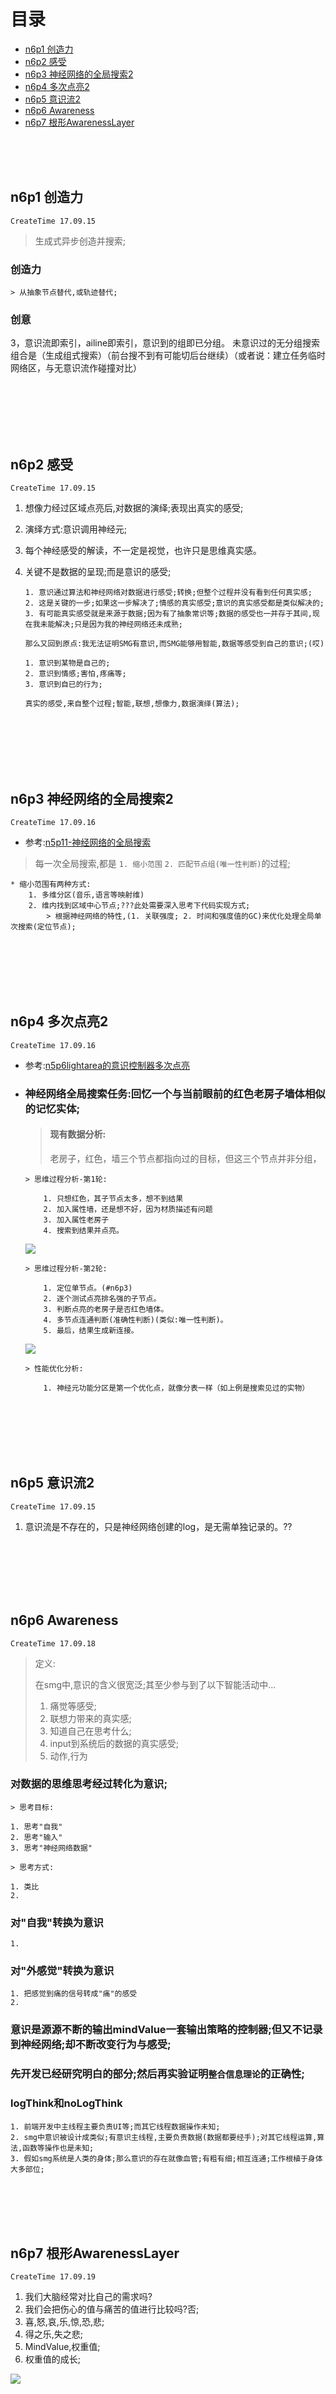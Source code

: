 # 目录

* [n6p1 创造力](#n6p1-创造力)
* [n6p2 感受](#n6p2-感受)
* [n6p3 神经网络的全局搜索2](#n6p3-神经网络的全局搜索2)
* [n6p4 多次点亮2](#n6p4-多次点亮2)
* [n6p5 意识流2](#n6p5-意识流2)
* [n6p6 Awareness](#n6p6-Awareness)
* [n6p7 根形AwarenessLayer](#n6p7-根形AwarenessLayer)


<br><br><br>


## n6p1 创造力
`CreateTime 17.09.15`

> 生成式异步创造并搜索;

### 创造力
	
	> 从抽象节点替代,或轨迹替代;

### 创意

3，意识流即索引，ailine即索引，意识到的组即已分组。
未意识过的无分组搜索组合是（生成组式搜索）（前台搜不到有可能切后台继续）（或者说：建立任务临时网络区，与无意识流作碰撞对比）




<br><br><br><br><br>




## n6p2 感受
`CreateTime 17.09.15`

1. 想像力经过区域点亮后,对数据的演绎;表现出真实的感受;
2. 演绎方式:意识调用神经元;
3. 每个神经感受的解读，不一定是视觉，也许只是思维真实感。

4. 关键不是数据的呈现;而是意识的感受;
	
	```
	1. 意识通过算法和神经网络对数据进行感受;转换;但整个过程并没有看到任何真实感;
	2. 这是关键的一步;如果这一步解决了;情感的真实感受;意识的真实感受都是类似解决的;
	3. 有可能真实感受就是来源于数据;因为有了抽象常识等;数据的感受也一并存于其间,现在我未能解决;只是因为我的神经网络还未成熟;
	
	那么又回到原点:我无法证明SMG有意识,而SMG能够用智能,数据等感受到自己的意识;(哎)
	```

	```
	1. 意识到某物是自己的;
	2. 意识到情感;害怕,疼痛等;
	3. 意识到自已的行为;

	真实的感受,来自整个过程;智能,联想,想像力,数据演绎(算法);
	```



<br><br><br><br><br>




## n6p3 神经网络的全局搜索2
`CreateTime 17.09.16`

* 参考:[n5p11-神经网络的全局搜索](Note5.md#n5p11-神经网络的全局搜索)

> 每一次全局搜索,都是 `1. 缩小范围` `2. 匹配节点组(唯一性判断)`的过程;

```	
* 缩小范围有两种方式:
	1. 多维分区(音乐,语言等映射维)
	2. 维内找到区域中心节点;???此处需要深入思考下代码实现方式;
		> 根据神经网络的特性,(1. 关联强度; 2. 时间和强度值的GC)来优化处理全局单次搜索(定位节点);
```



<br><br><br><br><br>



## n6p4 多次点亮2
`CreateTime 17.09.16`

* 参考:[n5p6lightarea的意识控制器多次点亮](Note5.md#n5p6lightarea的意识控制器多次点亮)

* ### 神经网络全局搜索任务:回忆一个与当前眼前的红色老房子墙体相似的记忆实体;

	> #### 现有数据分析:
	> 
	> 老房子，红色，墙三个节点都指向过的目标，但这三个节点并非分组，

	```
	> 思维过程分析-第1轮:
		
		1. 只想红色，其子节点太多，想不到结果
		2. 加入属性墙，还是想不好，因为材质描述有问题
		3. 加入属性老房子
		4. 搜索到结果并点亮。
	```
	
	![](img/4.jpg)
	
	
	
	
	
	
	
	
	
	
	
	
	
	
	
	
	
	```
	> 思维过程分析-第2轮:
	
		1. 定位单节点。(#n6p3)
		2. 逐个测试点亮排名强的子节点。
		3. 判断点亮的老房子是否红色墙体。
		4. 多节点连通判断(准确性判断)(类似:唯一性判断)。
		5. 最后，结果生成新连接。
	```
	
	![](img/5.png)
	
	
	
	
	
	
	
	
	
	
	
	
	
	
	
	
	
	
	
	
	
	
	```
	> 性能优化分析:
	
		1. 神经元功能分区是第一个优化点，就像分表一样（如上例是搜索见过的实物）
	
	```




<br><br><br><br><br>




## n6p5 意识流2
`CreateTime 17.09.15`

1. 意识流是不存在的，只是神经网络创建的log，是无需单独记录的。??




<br><br><br><br><br>




## n6p6 Awareness
`CreateTime 17.09.18`

> 定义:
> 
> 在smg中,意识的含义很宽泛;其至少参与到了以下智能活动中...
> 
> 1. 痛觉等感受;
> 2. 联想力带来的真实感;
> 3. 知道自己在思考什么;
> 4. input到系统后的数据的真实感受;
> 5. 动作,行为

### 对数据的思维思考经过转化为意识;

```
> 思考目标:

1. 思考"自我"
2. 思考"输入"
3. 思考"神经网络数据"
```

```
> 思考方式:

1. 类比
2. 
```


### 对"自我"转换为意识

```
1. 
```


### 对"外感觉"转换为意识

```
1. 把感觉到痛的信号转成"痛"的感受
2. 
```


### 意识是源源不断的输出mindValue一套输出策略的控制器;但又不记录到神经网络;却不断改变行为与感受;

### 先开发已经研究明白的部分;然后再实验证明`整合信息理论`的正确性;

### logThink和noLogThink

```
1. 前端开发中主线程主要负责UI等;而其它线程数据操作未知;
2. smg中意识被设计成类似;有意识主线程,主要负责数据(数据都要经手);对其它线程运算,算法,函数等操作也是未知;
3. 假如smg系统是人类的身体;那么意识的存在就像血管;有粗有细;相互连通;工作根植于身体大多部位; 
```


<br><br><br><br>


## n6p7 根形AwarenessLayer
`CreateTime 17.09.19`

1. 我们大脑经常对比自己的需求吗?
2. 我们会把伤心的值与痛苦的值进行比较吗?否;
3. 喜,怒,哀,乐,惊,恐,悲;
4. 得之乐,失之悲;
5. MindValue,权重值;
6. 权重值的成长;

![](img/1.png)